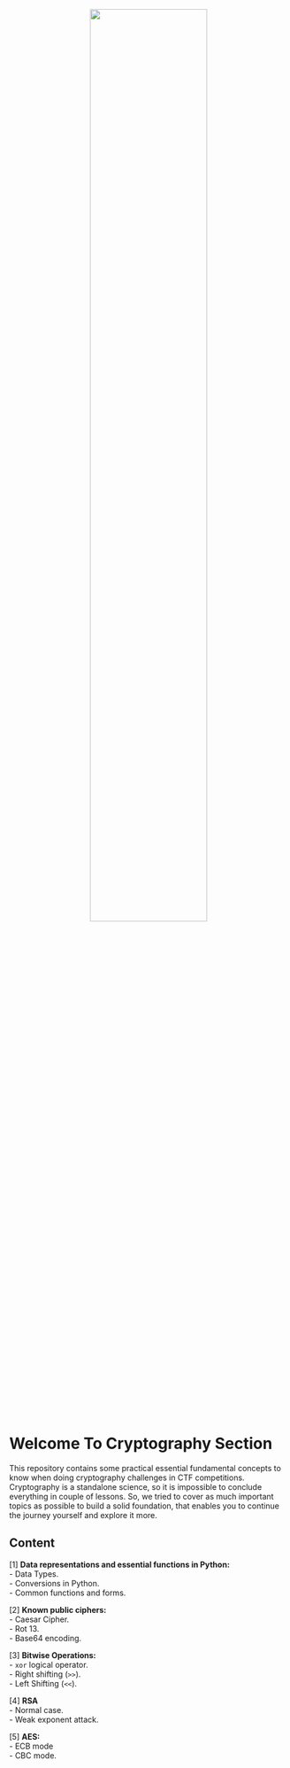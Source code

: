 <div align="center">
	<img style="width:65%" src="https://cdn-icons-png.flaticon.com/512/6928/6928417.png">
</div>


# Welcome To Cryptography Section


This repository contains some practical essential fundamental concepts to know when doing cryptography challenges in CTF competitions. Cryptography is a standalone science, so it is impossible to conclude everything in couple of lessons. So, we tried to cover as much important topics as possible to build a solid foundation, that enables you to continue the journey yourself and explore it more.


## Content

[1] **Data representations and essential functions in Python:** <br>
	- Data Types.<br>
	- Conversions in Python.<br>
	- Common functions and forms.<br>

[2] **Known public ciphers:** <br>
	- Caesar Cipher.<br>
	- Rot 13.<br>
	- Base64 encoding.<br>

[3] **Bitwise Operations:** <br>
	- `xor` logical operator.<br>
	- Right shifting (`>>`).<br>
	- Left Shifting (`<<`).<br>

[4] **RSA**<br>
	- Normal case.<br>
	- Weak exponent attack.<br>

[5] **AES:**<br>
	- ECB mode<br>
	- CBC mode.<br>
